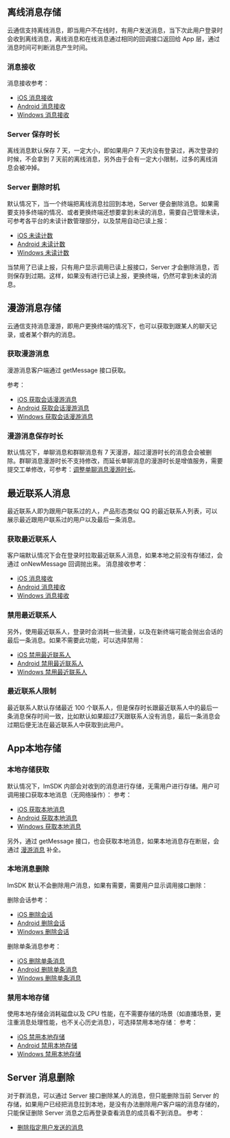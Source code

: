
## 离线消息存储
云通信支持离线消息，即当用户不在线时，有用户发送消息，当下次此用户登录时会收到离线消息，离线消息和在线消息通过相同的回调接口返回给 App 层，通过消息时间可判断消息产生时间。
### 消息接收
消息接收参考：
- [iOS 消息接收](/doc/product/269/消息收发（iOS%20SDK）#2.-.E6.8E.A5.E6.94.B6.E6.B6.88.E6.81.AF)
- [Android 消息接收](/doc/product/269/消息收发（Android%20SDK）#2-.E6.8E.A5.E6.94.B6.E6.B6.88.E6.81.AF)
- [Windows 消息接收](/doc/product/269/消息收发（Windows%20SDK）#2.-.E6.8E.A5.E6.94.B6.E6.B6.88.E6.81.AF)

### Server 保存时长

离线消息默认保存 7 天，一定大小，即如果用户 7 天内没有登录过，再次登录的时候，不会拿到 7 天前的离线消息，另外由于会有一定大小限制，过多的离线消息会被冲掉。

### Server 删除时机
默认情况下，当一个终端把离线消息拉回到本地，Server 便会删除消息。如果需要支持多终端的情况、或者更换终端还想要拿到未读的消息，需要自己管理未读，可参考各平台的未读计数管理部分，以及禁用自动已读上报：

- [iOS 未读计数](/doc/product/269/未读消息计数（iOS%20SDK）)
- [Android 未读计数](/doc/product/269/未读消息计数（Android%20SDK）)
- [Windows 未读计数](/doc/product/269/未读消息计数（Windows%20SDK）)

当禁用了已读上报，只有用户显示调用已读上报接口，Server 才会删除消息，否则保存到过期。这样，如果没有进行已读上报，更换终端，仍然可拿到未读的消息。

## 漫游消息存储
云通信支持消息漫游，即用户更换终端的情况下，也可以获取到跟某人的聊天记录，或者某个群内的消息。

### 获取漫游消息
漫游消息客户端通过 getMessage 接口获取。

参考：
- [iOS 获取会话漫游消息](/doc/product/269/消息收发（iOS%20SDK）#4.4-.E8.8E.B7.E5.8F.96.E4.BC.9A.E8.AF.9D.E6.BC.AB.E6.B8.B8.E6.B6.88.E6.81.AF)
- [Android  获取会话漫游消息](/doc/product/269/消息收发（Android%20SDK）#4.4-.E8.8E.B7.E5.8F.96.E4.BC.9A.E8.AF.9D.E6.BC.AB.E6.B8.B8.E6.B6.88.E6.81.AF)
- [Windows  获取会话漫游消息](/doc/product/269/消息收发（Windows%20SDK）#4.2-.E6.9C.80.E8.BF.91.E8.81.94.E7.B3.BB.E4.BA.BA.E6.BC.AB.E6.B8.B8)

### 漫游消息保存时长
默认情况下，单聊消息和群聊消息有 7 天漫游，超过漫游时长的消息会会被删除。群聊消息漫游时长不支持修改，而延长单聊消息的漫游时长是增值服务，需要提交工单修改，可参考：[调整单聊消息漫游时长](/doc/product/269/云通信配置变更需求工单#2.2-.E8.B0.83.E6.95.B4.E5.8D.95.E8.81.8A.E6.B6.88.E6.81.AF.E6.BC.AB.E6.B8.B8.E6.97.B6.E9.95.BF)。

## 最近联系人消息
最近联系人即为跟用户联系过的人，产品形态类似 QQ 的最近联系人列表，可以展示最近跟用户联系过的用户以及最后一条消息。

### 获取最近联系人
客户端默认情况下会在登录时拉取最近联系人消息，如果本地之前没有存储过，会通过 onNewMessage 回调抛出来。
消息接收参考：

- [iOS 消息接收](/doc/product/269/消息收发（iOS%20SDK）#2.-.E6.8E.A5.E6.94.B6.E6.B6.88.E6.81.AF)
- [Android 消息接收](/doc/product/269/消息收发（Android%20SDK）#2-.E6.8E.A5.E6.94.B6.E6.B6.88.E6.81.AF)
- [Windows 消息接收](/doc/product/269/消息收发（Windows%20SDK）#2.-.E6.8E.A5.E6.94.B6.E6.B6.88.E6.81.AF)


### 禁用最近联系人
另外，使用最近联系人，登录时会消耗一些流量，以及在新终端可能会抛出会话的最后一条消息。如果不需要此功能，可以选择禁用：

- [iOS 禁用最近联系人](/doc/product/269/消息收发（iOS%20SDK）#4.2-.E6.9C.80.E8.BF.91.E8.81.94.E7.B3.BB.E4.BA.BA.E6.BC.AB.E6.B8.B8)
- [Android 禁用最近联系人](/doc/product/269/消息收发（Android%20SDK）#4.2-.E6.9C.80.E8.BF.91.E8.81.94.E7.B3.BB.E4.BA.BA.E6.BC.AB.E6.B8.B8)
- [Windows 禁用最近联系人](/doc/product/269/消息收发（Windows%20SDK）#4.2-.E6.9C.80.E8.BF.91.E8.81.94.E7.B3.BB.E4.BA.BA.E6.BC.AB.E6.B8.B8)

### 最近联系人限制
最近联系人默认存储最近 100 个联系人，但是保存时长跟最近联系人中的最后一条消息保存时间一致，比如默认如果超过7天跟联系人没有消息，最后一条消息会过期后便无法在最近联系人中获取到此用户。

## App本地存储
### 本地存储获取
默认情况下，ImSDK 内部会对收到的消息进行存储，无需用户进行存储。用户可调用接口获取本地消息（无网络操作）：
参考：
- [iOS 获取本地消息](/doc/product/269/消息收发（iOS%20SDK）#4.3-.E8.8E.B7.E5.8F.96.E4.BC.9A.E8.AF.9D.E6.9C.AC.E5.9C.B0.E6.B6.88.E6.81.AF)
- [Android 获取本地消息](/doc/product/269/消息收发（Android%20SDK）#4.3-.E8.8E.B7.E5.8F.96.E4.BC.9A.E8.AF.9D.E6.9C.AC.E5.9C.B0.E6.B6.88.E6.81.AF)
- [Windows 获取本地消息](/doc/product/269/消息收发（Windows%20SDK）#4.3-.E8.8E.B7.E5.8F.96.E4.BC.9A.E8.AF.9D.E6.9C.AC.E5.9C.B0.E6.B6.88.E6.81.AF)

另外，通过 getMessage 接口，也会获取本地消息，如果本地消息存在断层，会通过 [漫游消息](#2.-.E6.BC.AB.E6.B8.B8.E6.B6.88.E6.81.AF.E5.AD.98.E5.82.A8) 补全。
### 本地消息删除

ImSDK 默认不会删除用户消息，如果有需要，需要用户显示调用接口删除：

删除会话参考：
- [iOS 删除会话](/doc/product/269/消息收发（iOS%20SDK）#4.5-.E5.88.A0.E9.99.A4.E4.BC.9A.E8.AF.9D)
- [Android 删除会话](/doc/product/269/消息收发（Android%20SDK）#4.5-.E5.88.A0.E9.99.A4.E4.BC.9A.E8.AF.9D)
- [Windows 删除会话](/doc/product/269/消息收发（Windows%20SDK）#4.5-.E5.88.A0.E9.99.A4.E4.BC.9A.E8.AF.9D)

删除单条消息参考：
- [iOS 删除单条消息](/doc/product/269/消息收发（iOS%20SDK）#3.6-.E6.B6.88.E6.81.AF.E5.88.A0.E9.99.A4)
- [Android 删除单条消息](/doc/product/269/消息收发（Android%20SDK）#3.6-.E6.B6.88.E6.81.AF.E5.88.A0.E9.99.A4)
- [Windows 删除单条消息](/doc/product/269/消息收发（Windows%20SDK）#3.6-.E6.B6.88.E6.81.AF.E5.88.A0.E9.99.A4)

### 禁用本地存储
使用本地存储会消耗磁盘以及 CPU 性能，在不需要存储的场景（如直播场景，更注重消息处理性能，也不关心历史消息），可选择禁用本地存储：
参考：

- [iOS 禁用本地存储](/doc/product/269/初始化（iOS%20SDK）#9.-.E7.A6.81.E7.94.A8.E5.AD.98.E5.82.A8)
- [Android 禁用本地存储](/doc/product/269/初始化（Android%20SDK）#9-.E7.A6.81.E7.94.A8.E5.AD.98.E5.82.A8)
- [Windows 禁用本地存储](/doc/product/269/初始化（Windows%20%20SDK）#9.-.E7.A6.81.E7.94.A8.E5.AD.98.E5.82.A8)


## Server 消息删除
对于群消息，可以通过 Server 接口删除某人的消息，但只能删除当前 Server 的存储，如果用户已经把消息拉到本地，是没有办法删除用户客户端的消息存储的，只能保证删除 Server 消息之后再登录查看消息的成员看不到消息。
参考：

- [删除指定用户发送的消息](/doc/product/269/删除指定用户发送的消息)
